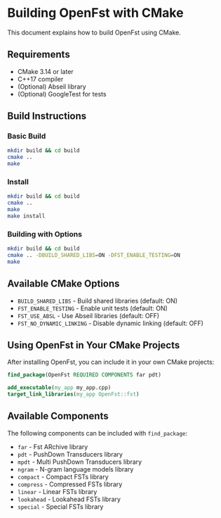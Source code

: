 # Building OpenFst with CMake

This document explains how to build OpenFst using CMake.

## Requirements

- CMake 3.14 or later
- C++17 compiler
- (Optional) Abseil library
- (Optional) GoogleTest for tests

## Build Instructions

### Basic Build

```bash
mkdir build && cd build
cmake ..
make
```

### Install

```bash
mkdir build && cd build
cmake ..
make
make install
```

### Building with Options

```bash
mkdir build && cd build
cmake .. -DBUILD_SHARED_LIBS=ON -DFST_ENABLE_TESTING=ON
make
```

## Available CMake Options

- `BUILD_SHARED_LIBS` - Build shared libraries (default: ON)
- `FST_ENABLE_TESTING` - Enable unit tests (default: ON)
- `FST_USE_ABSL` - Use Abseil libraries (default: OFF)
- `FST_NO_DYNAMIC_LINKING` - Disable dynamic linking (default: OFF)

## Using OpenFst in Your CMake Projects

After installing OpenFst, you can include it in your own CMake projects:

```cmake
find_package(OpenFst REQUIRED COMPONENTS far pdt)

add_executable(my_app my_app.cpp)
target_link_libraries(my_app OpenFst::fst)
```

## Available Components

The following components can be included with `find_package`:

- `far` - Fst ARchive library
- `pdt` - PushDown Transducers library
- `mpdt` - Multi PushDown Transducers library
- `ngram` - N-gram language models library
- `compact` - Compact FSTs library
- `compress` - Compressed FSTs library
- `linear` - Linear FSTs library
- `lookahead` - Lookahead FSTs library
- `special` - Special FSTs library
